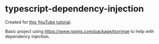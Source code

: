 # typescript-dependency-injection

Created for [this YouTube tutorial](https://youtu.be/D1kM5W9r85Q).

Basic project using https://www.npmjs.com/package/tsyringe to help with dependency injection.
